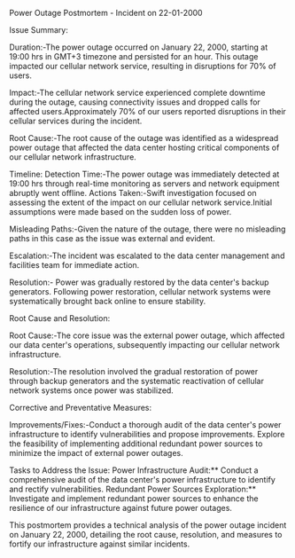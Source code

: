Power Outage Postmortem - Incident on 22-01-2000

Issue Summary:

Duration:-The power outage occurred on January 22, 2000, starting at 19:00 hrs in GMT+3 timezone and persisted for an hour. This outage impacted our cellular network service, resulting in disruptions for 70% of users.

Impact:-The cellular network service experienced complete downtime during the outage, causing connectivity issues and dropped calls for affected users.Approximately 70% of our users reported disruptions in their cellular services during the incident.

Root Cause:-The root cause of the outage was identified as a widespread power outage that affected the data center hosting critical components of our cellular network infrastructure.

Timeline:
Detection Time:-The power outage was immediately detected at 19:00 hrs through real-time monitoring as servers and network equipment abruptly went offline.
Actions Taken:-Swift investigation focused on assessing the extent of the impact on our cellular network service.Initial assumptions were made based on the sudden loss of power.

Misleading Paths:-Given the nature of the outage, there were no misleading paths in this case as the issue was external and evident.

Escalation:-The incident was escalated to the data center management and facilities team for immediate action.

Resolution:- Power was gradually restored by the data center's backup generators. Following power restoration, cellular network systems were systematically brought back online to ensure stability.





Root Cause and Resolution:

Root Cause:-The core issue was the external power outage, which affected our data center's operations, subsequently impacting our cellular network infrastructure.

Resolution:-The resolution involved the gradual restoration of power through backup generators and the systematic reactivation of cellular network systems once power was stabilized.

Corrective and Preventative Measures:

Improvements/Fixes:-Conduct a thorough audit of the data center's power infrastructure to identify vulnerabilities and propose improvements. Explore the feasibility of implementing additional redundant power sources to minimize the impact of external power outages.

Tasks to Address the Issue:
Power Infrastructure Audit:** Conduct a comprehensive audit of the data center's power infrastructure to identify and rectify vulnerabilities.
Redundant Power Sources Exploration:** Investigate and implement redundant power sources to enhance the resilience of our infrastructure against future power outages.

This postmortem provides a technical analysis of the power outage incident on January 22, 2000, detailing the root cause, resolution, and measures to fortify our infrastructure against similar incidents.



